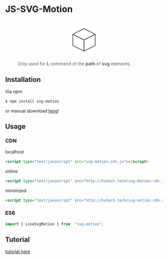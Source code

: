 # JS-SVG-Motion

<h1 align="center">
  <img src="logo.png" width="90"/>
</h1>

> Only used for **L** command of the **path** of **svg** elements.

## Installation
Via npm
```bash
$ npm install svg-motion
```

or manual download [here](https://github.com/GiangVan/js-svg-motion/tree/master/dist/svg-motion)!

## Usage
### CDN
localhost
```html
<script type="text/javascript" src="svg-motion.cdn.js"></script>
```
online
```html
<script type="text/javascript" src="http://hutech.tech/svg-motion.cdn.js"></script>
```
minimized
```html
<script type="text/javascript" src="http://hutech.tech/svg-motion.cdn.min.js"></script>
```
### ES6
```javascript
import { LineSvgMotion } from  "svg-motion";
```

## Tutorial
[tutorial here](http://hutech.tech/svg-motion.html)
